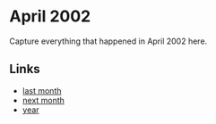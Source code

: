 # April 2002

Capture everything that happened in April 2002 here.

## Links
- [last month](calendar/months/2002-03.md)
- [next month](calendar/months/2002-05.md)
- [year](calendar/years/2002.md)